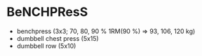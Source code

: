 # BeNCHPResS
* benchpress (3x3; 70, 80, 90 % 1RM(90 %) => 93, 106, 120 kg)
* dumbbell chest press (5x15)
* dumbbell row (5x10)
